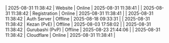 | 2025-08-31 11:38:42 | Website | Online | 2025-08-31 11:38:41 |
| 2025-08-31 11:38:42 | Registration | Online | 2025-08-31 11:38:41 |
| 2025-08-31 11:38:42 | Auth Server | Offline | 2025-08-18 09:33:31 |
| 2025-08-31 11:38:42 | Kezan (PvE) | Offline | 2025-08-03 17:58:02 |
| 2025-08-31 11:38:42 | Gurubashi (PvP) | Offline | 2025-08-23 21:44:06 |
| 2025-08-31 11:38:42 | Cloudflare | Online | 2025-08-31 11:38:41 |
